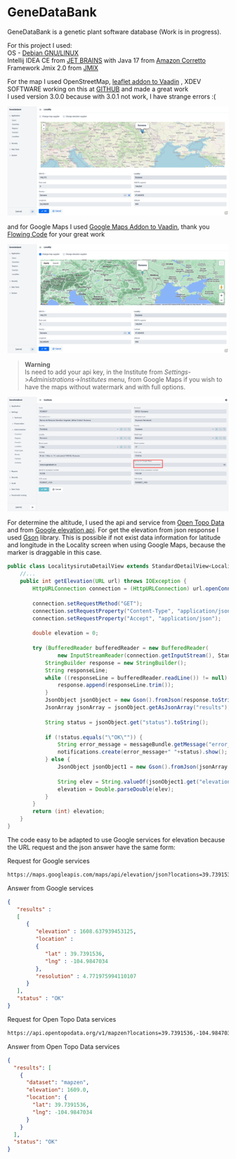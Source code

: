 # GeneDataBank
GeneDataBank is a genetic plant software database (Work is in progress).
  
For this project I used:  
OS - [Debian GNU/LINUX](https://www.debian.org/)  
Intellij IDEA CE from [JET BRAINS](https://www.jetbrains.com/idea/) with Java 17 from [Amazon Corretto](https://aws.amazon.com/corretto/?filtered-posts.sort-by=item.additionalFields.createdDate&filtered-posts.sort-order=desc)  
Framework Jmix 2.0 from [JMIX](https://www.jmix.io//)  

For the map I used OpenStreetMap, [leaflet addon to Vaadin](https://vaadin.com/directory/component/leafletmap-for-vaadin) , XDEV SOFTWARE working on this at [GITHUB](https://github.com/xdev-software/vaadin-maps-leaflet-flow) 
and made a great work  
I used version 3.0.0 because with 3.0.1 not work, I have strange errors :(
  
![Screen shoot OpenStreetMap](./img/Jmix_with_OpenStreetMap.png)

and for Google Maps I used [Google Maps Addon to Vaadin](https://vaadin.com/directory/component/google-maps-addon), thank you [Flowing Code](https://www.flowingcode.com/en/) for your great work  
  
![Screen shoot Google Maps](./img/Jmix_with_GoogleMaps.png)  
  

> **Warning**  
> Is need to add your api key, in the Institute from _Settings_->_Administrations_->_Institutes_ menu, 
> from Google Maps if you wish to have the maps without watermark and with full options. 
  
![Api key for Google MAps](img/api_chei_record.png)

For determine the altitude, I used the api and service from [Open Topo Data](https://www.opentopodata.org/) and from [Google elevation api](https://developers.google.com/maps/documentation/elevation/overview). 
For get the elevation from json response I used [Gson](https://en.wikipedia.org/wiki/Gson) library.
This is possible if not exist data information for latitude and longitude in the Locality screen when using Google Maps, 
because the marker is draggable in this case.
  
```java
public class LocalitysirutaDetailView extends StandardDetailView<Localitysiruta> {
    //...
    public int getElevation(URL url) throws IOException {
        HttpURLConnection connection = (HttpURLConnection) url.openConnection();

        connection.setRequestMethod("GET");
        connection.setRequestProperty("Content-Type", "application/json");
        connection.setRequestProperty("Accept", "application/json");

        double elevation = 0;

        try (BufferedReader bufferedReader = new BufferedReader(
                new InputStreamReader(connection.getInputStream(), StandardCharsets.UTF_8))) {
            StringBuilder response = new StringBuilder();
            String responseLine;
            while ((responseLine = bufferedReader.readLine()) != null) {
                response.append(responseLine.trim());
            }
            JsonObject jsonObject = new Gson().fromJson(response.toString(), JsonObject.class);
            JsonArray jsonArray = jsonObject.getAsJsonArray("results");

            String status = jsonObject.get("status").toString();

            if (!status.equals("\"OK\"")) {
                String error_message = messageBundle.getMessage("error_message");
                notifications.create(error_message+" "+status).show();
            } else {
                JsonObject jsonObject1 = new Gson().fromJson(jsonArray.asList().get(0).toString(), JsonObject.class);

                String elev = String.valueOf(jsonObject1.get("elevation"));
                elevation = Double.parseDouble(elev);
            }
        }
        return (int) elevation;
    }
}
```

The code easy to be adapted to use Google services for elevation because the URL request and the json answer have the 
same form:  
  
Request for Google services  

```html
https://maps.googleapis.com/maps/api/elevation/json?locations=39.7391536,-104.9847034&key=apiKey
```  
Answer from Google services
```json
{
   "results" : 
   [
      {
         "elevation" : 1608.637939453125,
         "location" : 
         {
            "lat" : 39.7391536,
            "lng" : -104.9847034
         },
         "resolution" : 4.771975994110107
      }
   ],
   "status" : "OK"
}
```  
Request for Open Topo Data  services
```html
https://api.opentopodata.org/v1/mapzen?locations=39.7391536,-104.9847034
```
Answer from Open Topo Data services  
```json
{
  "results": [
    {
      "dataset": "mapzen", 
      "elevation": 1609.0, 
      "location": {
        "lat": 39.7391536, 
        "lng": -104.9847034
      }
    }
  ], 
  "status": "OK"
}
```
  

